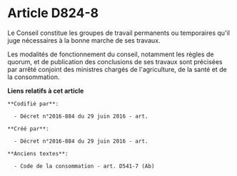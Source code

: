# Article D824-8

Le Conseil constitue les groupes de travail permanents ou temporaires qu'il juge nécessaires à la bonne marche de ses
travaux.

Les modalités de fonctionnement du conseil, notamment les règles de quorum, et de publication des conclusions de ses travaux
sont précisées par arrêté conjoint des ministres chargés de l'agriculture, de la santé et de la consommation.

**Liens relatifs à cet article**

	**Codifié par**:

	  - Décret n°2016-884 du 29 juin 2016 - art.

	**Créé par**:

	  - Décret n°2016-884 du 29 juin 2016 - art.

	**Anciens textes**:

	  - Code de la consommation - art. D541-7 (Ab)

